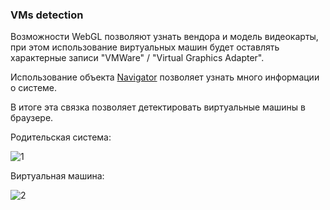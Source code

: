 ### VMs detection
Возможности WebGL позволяют узнать вендора и модель видеокарты, при этом использование виртуальных машин будет оставлять характерные записи "VMWare" / "Virtual Graphics Adapter".

Использование объекта [Navigator](https://developer.mozilla.org/en-US/docs/Web/API/Navigator) позволяет узнать много информации о системе.

В итоге эта связка позволяет детектировать виртуальные машины в браузере.

Родительская система:

![1](https://user-images.githubusercontent.com/56086653/111825831-0100dc80-88f9-11eb-9a9a-2f63489ee2c7.PNG)


Виртуальная машина:

![2](https://user-images.githubusercontent.com/56086653/111825927-1c6be780-88f9-11eb-9f60-99e6ea3a6a5d.jpg)

